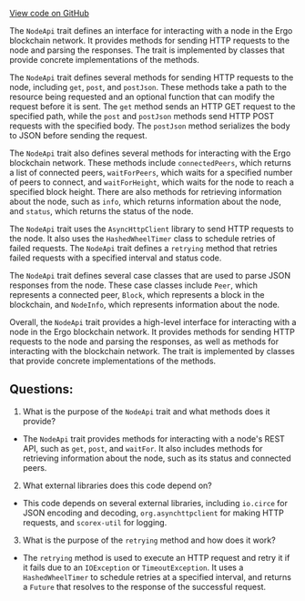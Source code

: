 [View code on GitHub](https://github.com/ergoplatform/ergo/src/it/scala/org/ergoplatform/it/api/NodeApi.scala)

The `NodeApi` trait defines an interface for interacting with a node in the Ergo blockchain network. It provides methods for sending HTTP requests to the node and parsing the responses. The trait is implemented by classes that provide concrete implementations of the methods.

The `NodeApi` trait defines several methods for sending HTTP requests to the node, including `get`, `post`, and `postJson`. These methods take a path to the resource being requested and an optional function that can modify the request before it is sent. The `get` method sends an HTTP GET request to the specified path, while the `post` and `postJson` methods send HTTP POST requests with the specified body. The `postJson` method serializes the body to JSON before sending the request.

The `NodeApi` trait also defines several methods for interacting with the Ergo blockchain network. These methods include `connectedPeers`, which returns a list of connected peers, `waitForPeers`, which waits for a specified number of peers to connect, and `waitForHeight`, which waits for the node to reach a specified block height. There are also methods for retrieving information about the node, such as `info`, which returns information about the node, and `status`, which returns the status of the node.

The `NodeApi` trait uses the `AsyncHttpClient` library to send HTTP requests to the node. It also uses the `HashedWheelTimer` class to schedule retries of failed requests. The `NodeApi` trait defines a `retrying` method that retries failed requests with a specified interval and status code.

The `NodeApi` trait defines several case classes that are used to parse JSON responses from the node. These case classes include `Peer`, which represents a connected peer, `Block`, which represents a block in the blockchain, and `NodeInfo`, which represents information about the node.

Overall, the `NodeApi` trait provides a high-level interface for interacting with a node in the Ergo blockchain network. It provides methods for sending HTTP requests to the node and parsing the responses, as well as methods for interacting with the blockchain network. The trait is implemented by classes that provide concrete implementations of the methods.
## Questions: 
 1. What is the purpose of the `NodeApi` trait and what methods does it provide?
- The `NodeApi` trait provides methods for interacting with a node's REST API, such as `get`, `post`, and `waitFor`. It also includes methods for retrieving information about the node, such as its status and connected peers.

2. What external libraries does this code depend on?
- This code depends on several external libraries, including `io.circe` for JSON encoding and decoding, `org.asynchttpclient` for making HTTP requests, and `scorex-util` for logging.

3. What is the purpose of the `retrying` method and how does it work?
- The `retrying` method is used to execute an HTTP request and retry it if it fails due to an `IOException` or `TimeoutException`. It uses a `HashedWheelTimer` to schedule retries at a specified interval, and returns a `Future` that resolves to the response of the successful request.